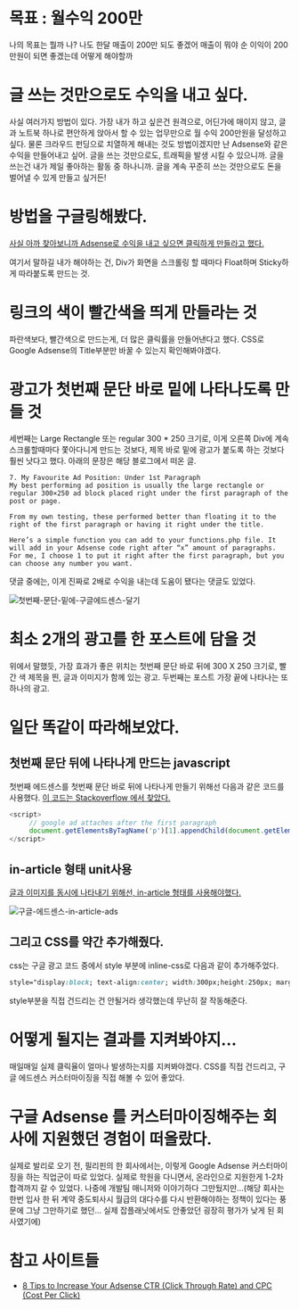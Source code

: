 # 목표 : 월수익 200만

나의 목표는 뭘까
나?
나도 한달 매출이 200만 되도 좋겠어
매출이 뭐야
순 이익이 200만원이 되면 좋겠는데
어떻게 해야할까

# 글 쓰는 것만으로도 수익을 내고 싶다.

사실 여러가지 방법이 있다.
가장 내가 하고 싶은건
원격으로, 어딘가에 매이지 않고,
글과 노트북 하나로 편안하게 앉아서 할 수 있는 업무만으로
월 수익 200만원을 달성하고 싶다.
물론 크라우드 펀딩으로 치열하게 해내는 것도 방법이겠지만
난 Adsense와 같은 수익을 만들어내고 싶어.
글을 쓰는 것만으로도, 트래픽을 발생 시킬 수 있으니까.
글을 쓰는건 내가 제일 좋아하는 활동 중 하나니까.
글을 계속 꾸준히 쓰는 것만으로도 돈을 벌어낼 수 있게 만들고 싶거든!

# 방법을 구글링해봤다.

[사실 아까 찾아보니까 Adsense로 수익을 내고 싶으면 클릭하게 만들라고 했다.](https://www.rankxl.com/5-ways-increase-income-without-traffic/)

여기서 말하길 내가 해야하는 건,
Div가 화면을 스크롤링 할 때마다 Float하며 Sticky하게 따라붙도록 만드는 것.

# 링크의 색이 빨간색을 띄게 만들라는 것

파란색보다, 빨간색으로 만드는게, 더 많은 클릭률을 만들어낸다고 했다.
CSS로 Google Adsense의 Title부분만 바꿀 수 있는지 확인해봐야겠다.

# 광고가 첫번째 문단 바로 밑에 나타나도록 만들 것

세번째는 Large Rectangle 또는 regular 300 * 250 크기로,
이게 오른쪽 Div에 계속 스크롤할때마다 쫓아다니게 만드는 것보다, 제목 바로 밑에 광고가 붙도록 하는 것보다 훨씬 낫다고 했다. 아래의 문장은 해당 블로그에서 떠온 글.

```
7. My Favourite Ad Position: Under 1st Paragraph
My best performing ad position is usually the large rectangle or regular 300×250 ad block placed right under the first paragraph of the post or page.

From my own testing, these performed better than floating it to the right of the first paragraph or having it right under the title.

Here’s a simple function you can add to your functions.php file. It will add in your Adsense code right after “x” amount of paragraphs. For me, I choose 1 to put it right after the first paragraph, but you can choose any number you want.
```

댓글 중에는, 이게 진짜로 2배로 수익을 내는데 도움이 됐다는 댓글도 있었다.

![첫번째-문단-밑에-구글에드센스-달기](https://user-images.githubusercontent.com/35059428/64224249-6bb21900-cf09-11e9-97de-8dc434ba4211.png)

# 최소 2개의 광고를 한 포스트에 담을 것

위에서 말했듯, 가장 효과가 좋은 위치는 첫번째 문단 바로 뒤에 300 X 250 크기로, 빨간 색 제목을 띈, 글과 이미지가 함께 있는 광고.
두번째는 포스트 가장 끝에 나타나는 또 하나의 광고.

# 일단 똑같이 따라해보았다.

## 첫번째 문단 뒤에 나타나게 만드는 javascript

첫번째 에드센스를 첫번째 문단 바로 뒤에 나타나게 만들기 위해선 다음과 같은 코드를 사용했다. [이 코드는 Stackoverflow 에서 찾았다.](https://stackoverflow.com/questions/6329108/moving-a-div-from-inside-one-div-to-another-div-using-prototype#answer-6329160)

```javascript
<script>
     // google ad attaches after the first paragraph 
     document.getElementsByTagName('p')[1].appendChild(document.getElementsByClassName('adsbygoogle')[0])
</script>
```

## in-article 형태 unit사용
[글과 이미지를 동시에 나타내기 위해선, in-article 형태를 사용해야했다.](https://www.google.com/adsense/new/u/0/pub-9404465753932962/myads/ad-units)

![구글-에드센스-in-article-ads](https://user-images.githubusercontent.com/35059428/64228249-d028a480-cf18-11e9-80f7-e818e58be403.png)


## 그리고 CSS를 약간 추가해줬다.

css는 구글 광고 코드 중에서
style 부분에 inline-css로 다음과 같이 추가해주었다.

```css
style="display:block; text-align:center; width:300px;height:250px; margin:0 auto;"
```

style부분을 직접 건드리는 건 안될거라 생각했는데 무난히 잘 작동해준다.


# 어떻게 될지는 결과를 지켜봐야지...

매일매일 실제 클릭율이 얼마나 발생하는지를 지켜봐야겠다.
CSS를 직접 건드리고, 구글 에드센스 커스터마이징을 직접 해볼 수 있어 좋았다.

# 구글 Adsense 를 커스터마이징해주는 회사에 지원했던 경험이 떠올랐다.
실제로 발리로 오기 전, 필리핀의 한 회사에서는, 이렇게 Google Adsense 커스터마이징을 하는 직업군이 따로 있었다.
실제로 학원을 다니면서, 온라인으로 지원한게 1-2차 합격까지 갈 수 있었다.
나중에 개발팀 매니저와 이야기하다 그만뒀지만...(해당 회사는 한번 입사 한 뒤 계약 중도퇴사시 월급의 대다수를 다시 반환해야하는 정책이 있다는 풍문에 그냥 그만하기로 했던... 실제 잡플래닛에서도 안좋았던 굉장히 평가가 낮게 된 회사였기에)


# 참고 사이트들

- [8 Tips to Increase Your Adsense CTR (Click Through Rate) and CPC (Cost Per Click)](https://www.rankxl.com/5-ways-increase-income-without-traffic/)